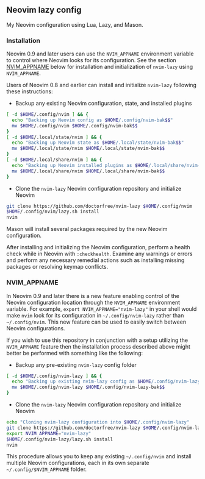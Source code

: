## Neovim lazy config

My Neovim configuration using Lua, Lazy, and Mason.

### Installation

Neovim 0.9 and later users can use the `NVIM_APPNAME` environment variable
to control where Neovim looks for its configuration. See the section
[NVIM_APPNAME](#nvimappname) below for installation and initialization
of `nvim-lazy` using `NVIM_APPNAME`.

Users of Neovim 0.8 and earlier can install and initialize `nvim-lazy`
following these instructions:

- Backup any existing Neovim configuration, state, and installed plugins

```bash
[ -d $HOME/.config/nvim ] && {
  echo "Backing up Neovim config as $HOME/.config/nvim-bak$$"
  mv $HOME/.config/nvim $HOME/.config/nvim-bak$$
}
[ -d $HOME/.local/state/nvim ] && {
  echo "Backing up Neovim state as $HOME/.local/state/nvim-bak$$"
  mv $HOME/.local/state/nvim $HOME/.local/state/nvim-bak$$
}
[ -d $HOME/.local/share/nvim ] && {
  echo "Backing up Neovim installed plugins as $HOME/.local/share/nvim-bak$$"
  mv $HOME/.local/share/nvim $HOME/.local/share/nvim-bak$$
}
```

- Clone the `nvim-lazy` Neovim configuration repository and initialize Neovim

```bash
git clone https://github.com/doctorfree/nvim-lazy $HOME/.config/nvim
$HOME/.config/nvim/lazy.sh install
nvim
```

Mason will install several packages required by the new Neovim configuration.

After installing and initializing the Neovim configuration, perform a health
check while in Neovim with `:checkhealth`. Examine any warnings or errors and
perform any necessary remedial actions such as installing missing packages
or resolving keymap conflicts.

### NVIM_APPNAME

In Neovim 0.9 and later there is a new feature enabling control of the
Neovim configuration location through the `NVIM_APPNAME` environment
variable. For example, `export NVIM_APPNAME="nvim-lazy"` in your shell
would make `nvim` look for its configuration in `~/.config/nvim-lazy`
rather than `~/.config/nvim`. This new feature can be used to easily
switch between Neovim configurations.

If you wish to use this repository in conjunction with a setup utilizing the
`NVIM_APPNAME` feature then the installation process described above might
better be performed with something like the following:

- Backup any pre-existing `nvim-lazy` config folder

```bash
[ -d $HOME/.config/nvim-lazy ] && {
  echo "Backing up existing nvim-lazy config as $HOME/.config/nvim-lazy-bak$$"
  mv $HOME/.config/nvim-lazy $HOME/.config/nvim-lazy-bak$$
}
```

- Clone the `nvim-lazy` Neovim configuration repository and initialize Neovim

```bash
echo "Cloning nvim-lazy configuration into $HOME/.config/nvim-lazy"
git clone https://github.com/doctorfree/nvim-lazy $HOME/.config/nvim-lazy
export NVIM_APPNAME="nvim-lazy"
$HOME/.config/nvim-lazy/lazy.sh install
nvim
```

This procedure allows you to keep any existing `~/.config/nvim` and install
multiple Neovim configurations, each in its own separate
`~/.config/$NVIM_APPNAME` folder.
